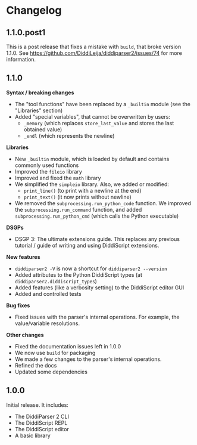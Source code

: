 # Changelog

## 1.1.0.post1

This is a post release that fixes a mistake with `build`, that broke version 1.1.0. See
https://github.com/DiddiLeija/diddiparser2/issues/74 for more information.

## 1.1.0

**Syntax / breaking changes**

- The "tool functions" have been replaced by a `_builtin` module (see the "Libraries" section)
- Added "special variables", that cannot be overwritten by users:
  - `_memory` (which replaces `store_last_value` and stores the last obtained value)
  - `_endl` (which represents the newline)

**Libraries**

- New `_builtin` module, which is loaded by default and contains commonly used functions
- Improved the `fileio` library
- Improved and fixed the `math` library
- We simplified the `simpleio` library. Also, we added or modified:
  - `print_line()` (to print with a newline at the end)
  - `print_text()` (it now prints without newline)
- We removed the `subprocessing.run_python_code` function. We improved the `subprocessing.run_command` function, and added `subprocessing.run_python_cmd` (which calls the Python executable)

**DSGPs**

- DSGP 3: The ultimate extensions guide. This replaces any previous tutorial / guide of writing and using DiddiScript extensions.

**New features**

- `diddiparser2 -V` is now a shortcut for `diddiparser2 --version`
- Added attributes to the Python DiddiScript types (at `diddiparser2.diddiscript_types`)
- Added features (like a verbosity setting) to the DiddiScript editor GUI
- Added and controlled tests

**Bug fixes**

- Fixed issues with the parser's internal operations. For example, the value/variable resolutions.

**Other changes**

- Fixed the documentation issues left in 1.0.0
- We now use `build` for packaging
- We made a few changes to the parser's internal operations.
- Refined the docs
- Updated some dependencies

## 1.0.0

Initial release. It includes:

- The DiddiParser 2 CLI
- The DiddiScript REPL
- The DiddiScript editor
- A basic library
